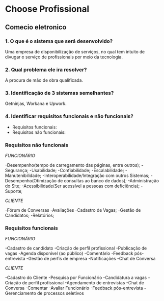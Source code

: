 # Choose Profissional
## Comecio eletronico 
### 1. O que é o sistema que será desenvolvido? 
Uma empresa de disponibilização de serviços, no qual tem intuito de divugar o serviço de profissionais por meio da tecnologia. 
### 2. Qual problema ele ira resolver?
 A procura de mão de obra qualificada.
### 3. Identificação de 3 sistemas semelhantes?
 Getninjas, Workana e Upwork.
### 4. Identificar requisitos funcionais e não funcionais?
- Requisitos funcionais:
- Requisitos não funcionais:
### Requisitos não funcionais

 *FUNCIONÁRIO*
 
-Desempenho(tempo de carregamento das páginas, entre outros);
-Segurança;
-Usabilidade;
-Confiabilidade;
-Escalabilidade;
-Manutenibilidade;
-Interoperabilidade/Integração com outros Sistemas;
-Desempenho(Otimização de consultas ao banco de dados);
-Administração do Site;
-Acessibilidade(Ser acessível a pessoas com deficiência);
-Suporte;

*CLIENTE*

-Fórum de Conversas
-Avaliações 
-Cadastro de Vagas;
-Gestão de Candidatos;
-Relatórios;

### Requisitos funcionais  

*FUNCIONÁRIO* 
                                   
-Cadastro de candidato
-Criação de perfil profissional
-Publicação de vagas
-Agenda disponível (ao público)
-Comentário 
-Feedback pós-entrevista
-Gestão de perfis de empresa 
-Notificações 
-Chat de Conversa 

*CLIENTE*

-Cadastro do Cliente 
-Pesquisa por Funcionário
-Candidatura a vagas
-Criação de perfil profissional
-Agendamento de entrevistas
-Chat de Conversa 
-Comentar 
-Avaliar Funcionário
-Feedback pós-entrevista
-Gerenciamento de processos seletivos
